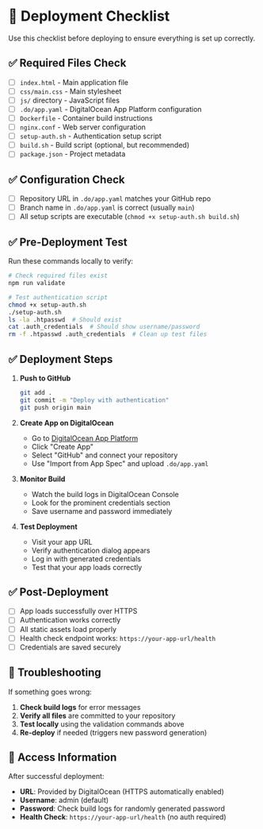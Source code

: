 # 🚀 Deployment Checklist

Use this checklist before deploying to ensure everything is set up correctly.

## ✅ Required Files Check

- [ ] `index.html` - Main application file
- [ ] `css/main.css` - Main stylesheet  
- [ ] `js/` directory - JavaScript files
- [ ] `.do/app.yaml` - DigitalOcean App Platform configuration
- [ ] `Dockerfile` - Container build instructions
- [ ] `nginx.conf` - Web server configuration
- [ ] `setup-auth.sh` - Authentication setup script
- [ ] `build.sh` - Build script (optional, but recommended)
- [ ] `package.json` - Project metadata

## ✅ Configuration Check

- [ ] Repository URL in `.do/app.yaml` matches your GitHub repo
- [ ] Branch name in `.do/app.yaml` is correct (usually `main`)
- [ ] All setup scripts are executable (`chmod +x setup-auth.sh build.sh`)

## ✅ Pre-Deployment Test

Run these commands locally to verify:

```bash
# Check required files exist
npm run validate

# Test authentication script
chmod +x setup-auth.sh
./setup-auth.sh
ls -la .htpasswd  # Should exist
cat .auth_credentials  # Should show username/password
rm -f .htpasswd .auth_credentials  # Clean up test files
```

## ✅ Deployment Steps

1. **Push to GitHub**
   ```bash
   git add .
   git commit -m "Deploy with authentication"
   git push origin main
   ```

2. **Create App on DigitalOcean**
   - Go to [DigitalOcean App Platform](https://cloud.digitalocean.com/apps)
   - Click "Create App"
   - Select "GitHub" and connect your repository
   - Use "Import from App Spec" and upload `.do/app.yaml`

3. **Monitor Build**
   - Watch the build logs in DigitalOcean Console
   - Look for the prominent credentials section
   - Save username and password immediately

4. **Test Deployment**
   - Visit your app URL
   - Verify authentication dialog appears
   - Log in with generated credentials
   - Test that your app loads correctly

## ✅ Post-Deployment

- [ ] App loads successfully over HTTPS
- [ ] Authentication works correctly
- [ ] All static assets load properly
- [ ] Health check endpoint works: `https://your-app-url/health`
- [ ] Credentials are saved securely

## 🔧 Troubleshooting

If something goes wrong:

1. **Check build logs** for error messages
2. **Verify all files** are committed to your repository
3. **Test locally** using the validation commands above
4. **Re-deploy** if needed (triggers new password generation)

## 📱 Access Information

After successful deployment:

- **URL**: Provided by DigitalOcean (HTTPS automatically enabled)
- **Username**: admin (default)
- **Password**: Check build logs for randomly generated password
- **Health Check**: `https://your-app-url/health` (no auth required)
